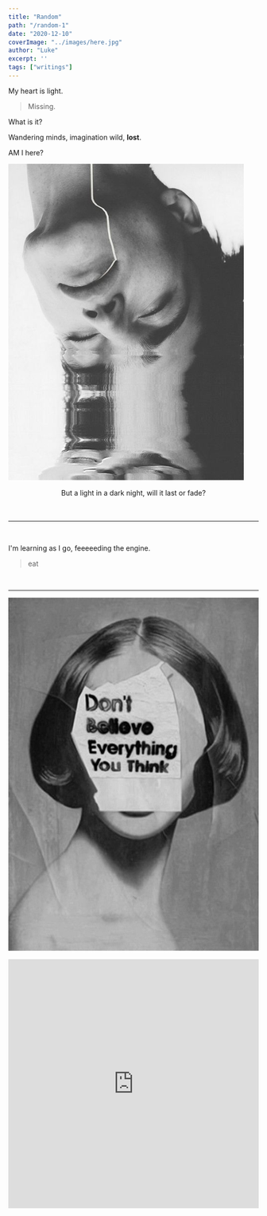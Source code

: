 ```yaml
---
title: "Random"
path: "/random-1"
date: "2020-12-10"
coverImage: "../images/here.jpg" 
author: "Luke"
excerpt: ''
tags: ["writings"]
---
```


My heart is light.

>Missing.

What is it?

Wandering minds, imagination wild, **lost**.

AM I here?

<!-- <img style="margin: auto;" src="../images/here.jpg" /> -->

![here](../images/here.jpg)

<center>But a light in a dark night, will it last or fade?</center>
<br/>
<br/>

---

<br/>

I'm learning as I go, feeeeeding the engine.
>eat

<br/>

---

![here](../images/dont-think.jpg)

<iframe id="joep-video-1" style="filter: grayscale(100%);" width="100%" height="500px" src="https://www.youtube.com/embed/gg0RyjaKXo0" frameborder="0" allow="accelerometer; autoplay; clipboard-write; encrypted-media; gyroscope; picture-in-picture" allowfullscreen></iframe>
